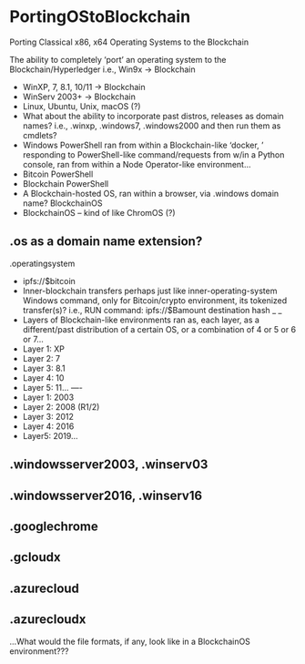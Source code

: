 # PortingOStoBlockchain
Porting Classical x86, x64 Operating Systems to the Blockchain

 The ability to completely ‘port’ an operating system to the Blockchain/Hyperledger
i.e., Win9x → Blockchain

- WinXP, 7, 8.1, 10/11 → Blockchain
- WinServ 2003+ → Blockchain
- Linux, Ubuntu, Unix, macOS (?)
- What about the ability to incorporate past distros, releases as domain names?
i.e., .winxp, .windows7, .windows2000
and then run them as cmdlets?
- Windows PowerShell ran from within a Blockchain-like ‘docker,
’ responding to PowerShell-like command/requests from
w/in a Python console, ran from within a Node Operator-like environment…
- Bitcoin PowerShell
- Blockchain PowerShell
- A Blockchain-hosted OS, ran within a browser, via .windows domain name?
BlockchainOS
- BlockchainOS – kind of like ChromOS (?)

.os as a domain name extension?
-
.operatingsystem
- ipfs://$bitcoin
- Inner-blockchain transfers perhaps just like inner-operating-system Windows command, only for Bitcoin/crypto
environment, its tokenized transfer(s)?
i.e., RUN command: ipfs://$Bamount
destination
hash
_
_
- Layers of Blockchain-like environments ran as, each layer, as a different/past distribution of a certain OS, or a
combination of 4 or 5 or 6 or 7…
- Layer 1: XP
- Layer 2: 7
- Layer 3: 8.1
- Layer 4: 10
- Layer 5: 11…
—-
- Layer 1: 2003
- Layer 2: 2008 (R1/2)
- Layer 3: 2012
- Layer 4: 2016
- Layer5: 2019…

.windowsserver2003, .winserv03
-
.windowsserver2016, .winserv16
-
.googlechrome
-
.gcloudx
-
.azurecloud
-
.azurecloudx
-
…What would the file formats, if any, look like in a BlockchainOS environment???
